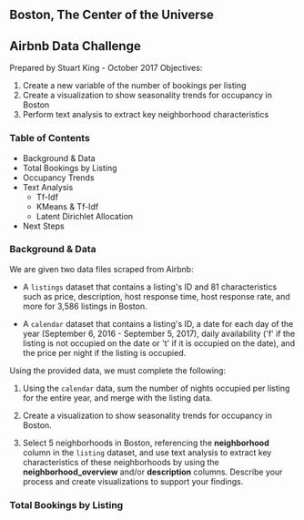 ## Boston, The Center of the Universe

## Airbnb Data Challenge
Prepared by Stuart King - October 2017
Objectives:
1. Create a new variable of the number of bookings per listing
2. Create a visualization to show seasonality trends for occupancy in Boston
3. Perform text analysis to extract key neighborhood characteristics

### Table of Contents
- Background & Data
- Total Bookings by Listing
- Occupancy Trends
- Text Analysis
  * Tf-Idf
  * KMeans & Tf-Idf
  * Latent Dirichlet Allocation
- Next Steps

### Background & Data
We are given two data files scraped from Airbnb:
* A `listings` dataset that contains a listing's ID and 81 characteristics such as price, description, host response time, host response rate, and more for 3,586 listings in Boston.

* A `calendar` dataset that contains a listing's ID, a date for each day of the year (September 6, 2016 - September 5, 2017), daily availability ('f' if the listing is not occupied on the date or 't' if it is occupied on the date), and the price per night if the listing is occupied.  

Using the provided data, we must complete the following:
1. Using the `calendar` data, sum the number of nights occupied per listing for the entire year, and merge with the listing data.

2. Create a visualization to show seasonality trends for occupancy in Boston.

3. Select 5 neighborhoods in Boston, referencing the **neighborhood** column in the `listing` dataset, and use text analysis to extract key characteristics of these neighborhoods by using the **neighborhood_overview** and/or **description** columns. Describe your process and create visualizations to support your findings.

### Total Bookings by Listing
